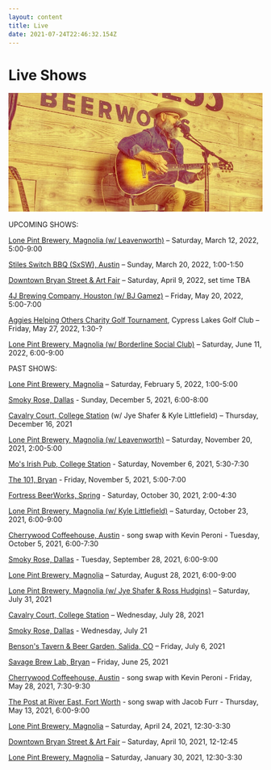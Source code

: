 ```yaml
---
layout: content
title: Live
date: 2021-07-24T22:46:32.154Z
---
```

# Live Shows

![john](../../images/uploads/john1.jpg)

UPCOMING SHOWS:

[Lone Pint Brewery, Magnolia (w/ Leavenworth)](https://lonepint.com/) – Saturday, March 12, 2022, 5:00-9:00

[Stiles Switch BBQ (SxSW), Austin](https://lonepint.com/) – Sunday, March 20, 2022, 1:00-1:50

[Downtown Bryan Street & Art Fair](https://www.downtownbryan.com/downtown-street-art-fair) – Saturday, April 9, 2022, set time TBA

[4J Brewing Company, Houston (w/ BJ Gamez)](https://lonepint.com/) – Friday, May 20, 2022, 5:00-7:00

[Aggies Helping Others Charity Golf Tournament](https://www.downtownbryan.com/downtown-street-art-fair), Cypress Lakes Golf Club – Friday, May 27, 2022, 1:30-?

[Lone Pint Brewery, Magnolia (w/ Borderline Social Club)](https://lonepint.com/) – Saturday, June 11, 2022, 6:00-9:00

PAST SHOWS:

[Lone Pint Brewery, Magnolia](https://lonepint.com/) – Saturday, February 5, 2022, 1:00-5:00

[Smoky Rose, Dallas](https://www.smokyrose.com/) - Sunday, December 5, 2021, 6:00-8:00

[Cavalry Court, College Station](https://www.cavalrycourt.com/live-music-events.aspx) (w/ Jye Shafer & Kyle Littlefield) – Thursday, December 16, 2021

[Lone Pint Brewery, Magnolia (w/ Leavenworth)](https://lonepint.com/) – Saturday, November 20, 2021, 2:00-5:00

[Mo's Irish Pub, College Station](https://lonepint.com/) - Saturday, November 6, 2021, 5:30-7:30

[The 101, Bryan](https://lonepint.com/) - Friday, November 5, 2021, 5:00-7:00

[Fortress BeerWorks, Spring](https://lonepint.com/) - Saturday, October 30, 2021, 2:00-4:30

[Lone Pint Brewery, Magnolia (w/ Kyle Littlefield)](https://lonepint.com/) – Saturday, October 23, 2021, 6:00-9:00

[Cherrywood Coffeehouse, Austin](https://cherrywoodcoffeehouse.com/) - song swap with Kevin Peroni - Tuesday, October 5, 2021, 6:00-7:30

[Smoky Rose, Dallas](https://www.smokyrose.com/) - Tuesday, September 28, 2021, 6:00-9:00

[Lone Pint Brewery, Magnolia](https://lonepint.com/) – Saturday, August 28, 2021, 6:00-9:00

[Lone Pint Brewery, Magnolia (w/ Jye Shafer & Ross Hudgins)](https://lonepint.com/) – Saturday, July 31, 2021

[Cavalry Court, College Station](https://www.cavalrycourt.com/live-music-events.aspx) – Wednesday, July 28, 2021

[Smoky Rose, Dallas](https://www.smokyrose.com/) - Wednesday, July 21

[Benson's Tavern & Beer Garden, Salida, CO](https://www.facebook.com/Bensons-Tavern-Beer-Garden-71527323736/) – Friday, July 6, 2021

[Savage Brew Lab, Bryan](https://www.savagebrewlab.com) – Friday, June 25, 2021

[Cherrywood Coffeehouse, Austin](https://cherrywoodcoffeehouse.com/) - song swap with Kevin Peroni - Friday, May 28, 2021, 7:30-9:30

[The Post at River East, Fort Worth](http://thepostatrivereast.com/) - song swap with Jacob Furr - Thursday, May 13, 2021, 6:00-9:00

[Lone Pint Brewery, Magnolia](https://lonepint.com/) – Saturday, April 24, 2021, 12:30-3:30

[Downtown Bryan Street & Art Fair](https://www.downtownbryan.com/downtown-street-art-fair) – Saturday, April 10, 2021, 12-12:45

[Lone Pint Brewery, Magnolia](https://lonepint.com/) – Saturday, January 30, 2021, 12:30-3:30